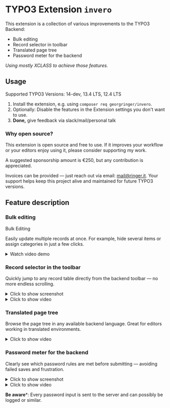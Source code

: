 # TYPO3 Extension `invero`

This extension is a collection of various improvements to the TYPO3 Backend:

- Bulk editing
- Record selector in toolbar
- Translated page tree
- Password meter for the backend

*Using mostly XCLASS to achieve those features.*

## Usage

Supported TYPO3 Versions: 14-dev, 13.4 LTS, 12.4 LTS

1. Install the extension, e.g. using `composer req georgringer/invero`.
2. Optionally: Disable the features in the Extension settings you don't want to use.
3. **Done,** give feedback via slack/mail/personal talk

### Why open source?
This extension is open source and free to use. If it improves your workflow or your editors enjoy using it, please consider supporting my work.

A suggested sponsorship amount is €250, but any contribution is appreciated.

Invoices can be provided — just reach out via email: mail@ringer.it.
Your support helps keep this project alive and maintained for future TYPO3 versions.

## Feature description

### Bulk editing

Bulk Editing

Easily update multiple records at once. For example, hide several items or assign categories in just a few clicks.

<details> <summary>Watch video demo</summary>
https://github.com/user-attachments/assets/acf5e532-dfa8-4254-98c2-89bf1fc41d41

</details>

### Record selector in the toolbar

Quickly jump to any record table directly from the backend toolbar — no more endless scrolling.

<details>
<summary>Click to show screenshot</summary>
![record-selector.png](Resources/Public/Screenshots/record-selector.png)
</details>

<details>
<summary>Click to show video</summary>

https://github.com/user-attachments/assets/356496c1-4596-4573-a53f-037f4bbe0be4
</details>

### Translated page tree

Browse the page tree in any available backend language.
Great for editors working in translated environments.

<details>
<summary>Click to show video</summary>
https://github.com/user-attachments/assets/bbf84c43-4c6d-42cd-8ee8-5c2591e81428
</details>

### Password meter for the backend

Clearly see which password rules are met before submitting — avoiding failed saves and frustration.
<details>
<summary>Click to show screenshot</summary>

![password-meter.png](Resources/Public/Screenshots/password-meter.png)
</details>

<details>
<summary>Click to show video</summary>

https://github.com/user-attachments/assets/e1fe4bb3-a4e4-425d-b1df-9a9e810021e7
</details>

**Be aware***: Every password input is sent to the server and can possibly be logged or similar.
